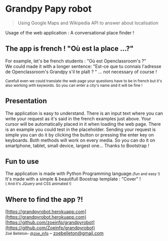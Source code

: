 # Grandpy Papy robot
> Using Google Maps and Wikipedia API  to answer about localisation <br>

Usage of the web application : A conversational place finder ! 


## The app is  french ! "Où est la place ...?" 

For example, let's be french students : "Où est Openclassroom's ?"<br>
We could made it with a longer sentence: "Est-ce que tu connais l'adresse de Openclassroom's Grandpy s'il te plaît ?
" ... not necessary of course ! 

<small>Carefull even we could translate the web page your questions have to be in french but it's also working with keywords. So you can enter a city's name and it will be fine !</small>

## Presentation
The application is easy to understand. There is an input text where you can write your request as it's said in the french examples just above. Your cursor will be automatically placed in it when loading the web page. There is an example you could test in the placeholder. Sending your request is simple you can do it by clicking the button or pressing the enter key on keyboards. Both methods will work on every media. So you can do it on smartphone, tablet, small device, largest one... Thanks to Bootstrap !

## Fun to use
The application is made with Python Programming language.<small>(fun and easy !)<br></small>
It's made with a simple & beautifull Boostrap template : "Cover" ! <br>
<small>( And it's JQuery and CSS animated !)</small>

## Where to find the app ?!

[https://grandpyrobot.herokuapp.com](https://grandpyrobot.herokuapp.com)
[https://github.com/zoeinfp/grandpyrobot](https://github.com/Zoeinfp/grandpyrobot)<br>
<small>Zoé Belleton– [@zoe_infp](https://twitter.com/zoebelleton)</small> – zoebelleton@gmail.com
